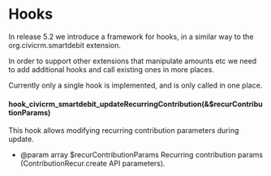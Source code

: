 # Hooks

In release 5.2 we introduce a framework for hooks, in a similar way to the org.civicrm.smartdebit extension.

In order to support other extensions that manipulate amounts etc we need to add additional hooks and call existing ones in more places.

Currently only a single hook is implemented, and is only called in one place. 

#### hook_civicrm_smartdebit_updateRecurringContribution(&$recurContributionParams)
This hook allows modifying recurring contribution parameters during update.

* @param array $recurContributionParams Recurring contribution params (ContributionRecur.create API parameters).
